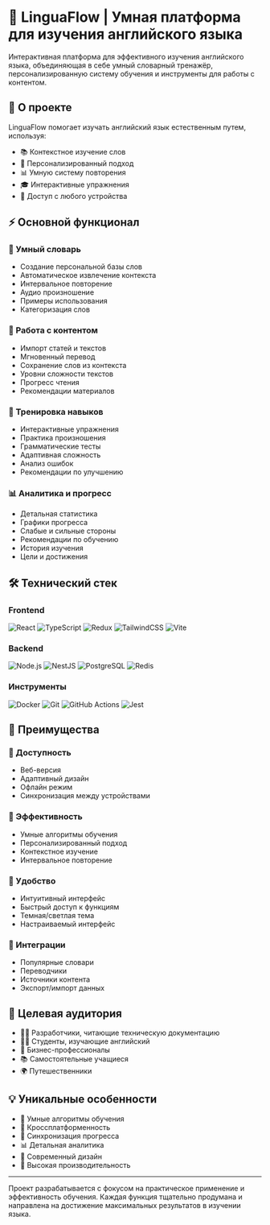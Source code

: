 # 🚀 LinguaFlow | Умная платформа для изучения английского языка

Интерактивная платформа для эффективного изучения английского языка, объединяющая в себе умный словарный тренажёр, персонализированную систему обучения и инструменты для работы с контентом.

## 🎯 О проекте

LinguaFlow помогает изучать английский язык естественным путем, используя:
- 📚 Контекстное изучение слов
- 🎯 Персонализированный подход
- 📊 Умную систему повторения
- 🎓 Интерактивные упражнения
- 📱 Доступ с любого устройства

## ⚡ Основной функционал

### 📗 Умный словарь
- Создание персональной базы слов
- Автоматическое извлечение контекста
- Интервальное повторение
- Аудио произношение
- Примеры использования
- Категоризация слов

### 📱 Работа с контентом
- Импорт статей и текстов
- Мгновенный перевод
- Сохранение слов из контекста
- Уровни сложности текстов
- Прогресс чтения
- Рекомендации материалов

### 🎯 Тренировка навыков
- Интерактивные упражнения
- Практика произношения
- Грамматические тесты
- Адаптивная сложность
- Анализ ошибок
- Рекомендации по улучшению

### 📊 Аналитика и прогресс
- Детальная статистика
- Графики прогресса
- Слабые и сильные стороны
- Рекомендации по обучению
- История изучения
- Цели и достижения

## 🛠 Технический стек

### Frontend
![React](https://img.shields.io/badge/React-20232A?style=for-the-badge&logo=react&logoColor=61DAFB)
![TypeScript](https://img.shields.io/badge/TypeScript-007ACC?style=for-the-badge&logo=typescript&logoColor=white)
![Redux](https://img.shields.io/badge/Redux-593D88?style=for-the-badge&logo=redux&logoColor=white)
![TailwindCSS](https://img.shields.io/badge/Tailwind_CSS-38B2AC?style=for-the-badge&logo=tailwind-css&logoColor=white)
![Vite](https://img.shields.io/badge/Vite-646CFF?style=for-the-badge&logo=vite&logoColor=white)

### Backend
![Node.js](https://img.shields.io/badge/Node.js-43853D?style=for-the-badge&logo=node.js&logoColor=white)
![NestJS](https://img.shields.io/badge/NestJS-E0234E?style=for-the-badge&logo=nestjs&logoColor=white)
![PostgreSQL](https://img.shields.io/badge/PostgreSQL-316192?style=for-the-badge&logo=postgresql&logoColor=white)
![Redis](https://img.shields.io/badge/Redis-DC382D?style=for-the-badge&logo=redis&logoColor=white)

### Инструменты
![Docker](https://img.shields.io/badge/Docker-2496ED?style=for-the-badge&logo=docker&logoColor=white)
![Git](https://img.shields.io/badge/Git-F05032?style=for-the-badge&logo=git&logoColor=white)
![GitHub Actions](https://img.shields.io/badge/GitHub_Actions-2088FF?style=for-the-badge&logo=github-actions&logoColor=white)
![Jest](https://img.shields.io/badge/Jest-C21325?style=for-the-badge&logo=jest&logoColor=white)

## 🌟 Преимущества

### 📱 Доступность
- Веб-версия
- Адаптивный дизайн
- Офлайн режим
- Синхронизация между устройствами

### 🎯 Эффективность
- Умные алгоритмы обучения
- Персонализированный подход
- Контекстное изучение
- Интервальное повторение

### 🎨 Удобство
- Интуитивный интерфейс
- Быстрый доступ к функциям
- Темная/светлая тема
- Настраиваемый интерфейс

### 🔄 Интеграции
- Популярные словари
- Переводчики
- Источники контента
- Экспорт/импорт данных

## 🎯 Целевая аудитория

- 👨‍💻 Разработчики, читающие техническую документацию
- 👩‍🎓 Студенты, изучающие английский
- 💼 Бизнес-профессионалы
- 📚 Самостоятельные учащиеся
- 🌍 Путешественники

## 💡 Уникальные особенности

- 🎯 Умные алгоритмы обучения
- 📱 Кроссплатформенность
- 🔄 Синхронизация прогресса
- 📊 Детальная аналитика
- 🎨 Современный дизайн
- 🚀 Высокая производительность

---

Проект разрабатывается с фокусом на практическое применение и эффективность обучения. Каждая функция тщательно продумана и направлена на достижение максимальных результатов в изучении языка.
